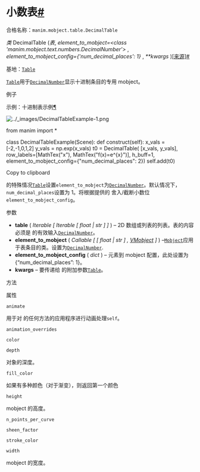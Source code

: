 # 小数表[#](#decimaltable "此标题的固定链接")

合格名称：`manim.mobject.table.DecimalTable`

_类_ DecimalTable (_表_, _element_to_mobject=<class 'manim.mobject.text.numbers.DecimalNumber'>_ , _element_to_mobject_config={'num_decimal_places': 1}_ , _\*\*kwargs_ )[\[来源\]](../_modules/manim/mobject/table.html#DecimalTable)[#](#manim.mobject.table.DecimalTable "此定义的固定链接")

基地：[`Table`](manim.mobject.table.Table.html#manim.mobject.table.Table "manim.mobject.table.Table")

[`Table`](manim.mobject.table.Table.html#manim.mobject.table.Table "manim.mobject.table.Table")用于[`DecimalNumber`](manim.mobject.text.numbers.DecimalNumber.html#manim.mobject.text.numbers.DecimalNumber "manim.mobject.text.numbers.DecimalNumber")显示十进制条目的专用 mobject。

例子

示例：十进制表示例[¶](#decimaltableexample)

![../_images/DecimalTableExample-1.png](../_images/DecimalTableExample-1.png)

from manim import \*

class DecimalTableExample(Scene):
def construct(self):
x_vals = \[-2,-1,0,1,2\]
y_vals = np.exp(x_vals)
t0 = DecimalTable(
\[x_vals, y_vals\],
row_labels=\[MathTex("x"), MathTex("f(x)=e^{x}")\],
h_buff=1,
element_to_mobject_config={"num_decimal_places": 2})
self.add(t0)

Copy to clipboard

的特殊情况[`Table`](manim.mobject.table.Table.html#manim.mobject.table.Table "manim.mobject.table.Table")设置`element_to_mobject`为[`DecimalNumber`](manim.mobject.text.numbers.DecimalNumber.html#manim.mobject.text.numbers.DecimalNumber "manim.mobject.text.numbers.DecimalNumber")。默认情况下，`num_decimal_places`设置为 1。将根据提供的 舍入/截断小数位`element_to_mobject_config`。

参数

- **table** ( _Iterable_ _\[_ _Iterable_ _\[_ _float_ _|_ _str_ _\]_ _\]_ ) – 2D 数组或列表的列表。表的内容必须是 的有效输入[`DecimalNumber`](manim.mobject.text.numbers.DecimalNumber.html#manim.mobject.text.numbers.DecimalNumber "manim.mobject.text.numbers.DecimalNumber")。
- **element_to_mobject** ( _Callable_ _\[_ _\[_ _float_ _|_ _str_ _\]_ _,_ [_VMobject_](manim.mobject.types.vectorized_mobject.VMobject.html#manim.mobject.types.vectorized_mobject.VMobject "manim.mobject.types.vectorized_mobject.VMobject") _\]_ ) –[`Mobject`](manim.mobject.mobject.Mobject.html#manim.mobject.mobject.Mobject "manim.mobject.mobject.Mobject")应用于表条目的类。设置为[`DecimalNumber`](manim.mobject.text.numbers.DecimalNumber.html#manim.mobject.text.numbers.DecimalNumber "manim.mobject.text.numbers.DecimalNumber").
- **element_to_mobject_config** ( _dict_ ) – 元素到 mobject 配置，此处设置为 {“num_decimal_places”: 1}。
- **kwargs** – 要传递给 的附加参数[`Table`](manim.mobject.table.Table.html#manim.mobject.table.Table "manim.mobject.table.Table")。

方法

属性

`animate`

用于对 的任何方法的应用程序进行动画处理`self`。

`animation_overrides`

`color`

`depth`

对象的深度。

`fill_color`

如果有多种颜色（对于渐变），则返回第一个颜色

`height`

mobject 的高度。

`n_points_per_curve`

`sheen_factor`

`stroke_color`

`width`

mobject 的宽度。
